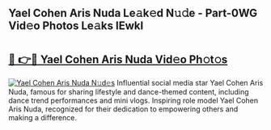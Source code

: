 ## Yael Cohen Aris Nuda Le𝚊k𝚎d N𝚞𝚍e - Part-0WG Vid𝚎o Photos Le𝚊ks IEwkI

# <h2><a href="http://fbdtma.evod.top/?m=Yael+Cohen+Aris+Nuda">🔗 👉🔴 Yael Cohen Aris Nuda Vid𝚎o Ph𝚘t𝚘s</a></h2>

[![Yael Cohen Aris Nuda N𝚞d𝚎s](https://i.imgur.com/8V9OHl7.gif)](http://fbdtma.evod.top/?m=Yael+Cohen+Aris+Nuda)
Influential social media star Yael Cohen Aris Nuda, famous for sharing lifestyle and dance-themed content, including dance trend performances and mini vlogs. Inspiring role model Yael Cohen Aris Nuda, recognized for their dedication to empowering others and making a difference. 
